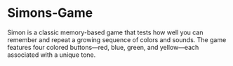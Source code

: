 # Simons-Game
Simon is a classic memory-based game that tests how well you can remember and repeat a growing sequence of colors and sounds. The game features four colored buttons—red, blue, green, and yellow—each associated with a unique tone.
